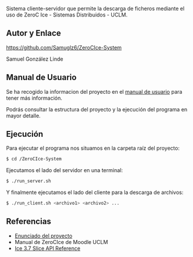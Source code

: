 Sistema cliente-servidor que permite la descarga de ficheros mediante el uso de ZeroC Ice - Sistemas Distribuidos - UCLM.

## Autor y Enlace

https://github.com/Samuglz6/ZeroCIce-System

Samuel González Linde

## Manual de Usuario

Se ha recogido la informacion del proyecto en el [manual de usuario](/doc/manual_usuario.pdf) para tener más información.

Podrás consultar la estructura del proyecto y la ejecución del programa en mayor detalle.

## Ejecución

Para ejecutar el programa nos situamos en la carpeta raíz del proyecto:

```sh
$ cd /ZeroCIce-System
```

Ejecutamos el lado del servidor en una terminal:

```sh
$ ./run_server.sh
```

Y finalmente ejecutamos el lado del cliente para la descarga de archivos:

```sh
$ ./run_client.sh <archivo1> <archivo2> ...
```

## Referencias

- [Enunciado del proyecto](/doc/enunciado.pdf)
- Manual de ZeroCIce de Moodle UCLM
- [Ice 3.7 Slice API Reference](https://doc.zeroc.com/api/ice/3.7/slice/)

